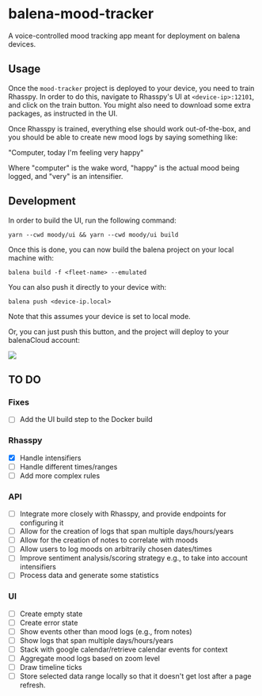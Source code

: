 # balena-mood-tracker

A voice-controlled mood tracking app meant for deployment on balena devices.

## Usage

Once the `mood-tracker` project is deployed to your device, you need to train Rhasspy. In order to do this, navigate to Rhasspy's UI at `<device-ip>:12101`, and click on the train button. You might also need to download some extra packages, as instructed in the UI.

Once Rhasspy is trained, everything else should work out-of-the-box, and you should be able to create new mood logs by saying something like:

"Computer, today I'm feeling very happy"

Where "computer" is the wake word, "happy" is the actual mood being logged, and "very" is an intensifier.

## Development

In order to build the UI, run the following command:

```
yarn --cwd moody/ui && yarn --cwd moody/ui build
```

Once this is done, you can now build the balena project on your local machine with:

```
balena build -f <fleet-name> --emulated
```

You can also push it directly to your device with:

```
balena push <device-ip.local>
```

Note that this assumes your device is set to local mode.

Or, you can just push this button, and the project will deploy to your balenaCloud account:

[![](https://balena.io/deploy.png)](https://dashboard.balena-cloud.com/deploy?repoUrl=https://github.com/edufschmidt/balena-mood-tracker)

## TO DO
### Fixes
- [ ] Add the UI build step to the Docker build

### Rhasspy
- [x] Handle intensifiers
- [ ] Handle different times/ranges
- [ ] Add more complex rules
### API
- [ ] Integrate more closely with Rhasspy, and provide endpoints for configuring it
- [ ] Allow for the creation of logs that span multiple days/hours/years
- [ ] Allow for the creation of notes to correlate with moods
- [ ] Allow users to log moods on arbitrarily chosen dates/times
- [ ] Improve sentiment analysis/scoring strategy e.g., to take into account intensifiers
- [ ] Process data and generate some statistics
### UI
- [ ] Create empty state
- [ ] Create error state
- [ ] Show events other than mood logs (e.g., from notes)
- [ ] Show logs that span multiple days/hours/years
- [ ] Stack with google calendar/retrieve calendar events for context
- [ ] Aggregate mood logs based on zoom level
- [ ] Draw timeline ticks
- [ ] Store selected data range locally so that it doesn't get lost after a page refresh.
